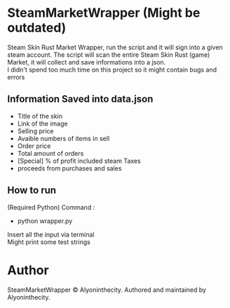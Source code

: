 # SteamMarketWrapper (Might be outdated)
Steam Skin Rust Market Wrapper, run the script and it will sign into a given steam account. The script will scan the entire Steam Skin Rust (game) Market, it will collect and save informations into a json.<br>
I didn't spend too much time on this project so it might contain bugs and errors
## Information Saved into data.json
- Title of the skin
- Link of the image
- Selling price
- Avaible numbers of items in sell
- Order price
- Total amount of orders
- [Special] % of profit included steam Taxes
- proceeds from purchases and sales

## How to run
(Required Python)
Command :
- python wrapper.py<br/>

Insert all the input via terminal<br/>
Might print some test strings

# Author
SteamMarketWrapper © Alyoninthecity.
Authored and maintained by Alyoninthecity.
